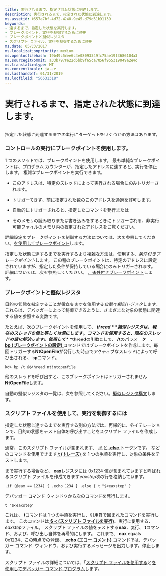 ```yaml
---
title: 実行されるまで、指定された状態に到達します。
description: 実行されるまで、指定された状態に到達します。
ms.assetid: 0657a7bf-4d72-4248-9e45-d79d51b91139
keywords:
- 達するまで、指定した状態を実行します。
- ブレークポイント、実行を制御するために使用
- ブレークポイントと擬似レジスタ
- スクリプト ファイル、実行を制御するために使用
ms.date: 05/23/2017
ms.localizationpriority: medium
ms.openlocfilehash: 19b49c5dee6c4e08093349fc75ae19f3686104a3
ms.sourcegitcommit: a33b7978e22d5bb9f65ca7056f955319049a2e4c
ms.translationtype: MT
ms.contentlocale: ja-JP
ms.lasthandoff: 01/31/2019
ms.locfileid: "56531318"
---
```

# <a name="executing-until-a-specified-state-is-reached"></a>実行されるまで、指定された状態に到達します。


## <span id="ddk_determining_the_acl_of_an_object_dbg"></span><span id="DDK_DETERMINING_THE_ACL_OF_AN_OBJECT_DBG"></span>


指定した状態に到達するまでの実行にターゲットをいくつかの方法はあります。

### <a name="span-idusingabreakpointtocontrolexecutionspanspan-idusingabreakpointtocontrolexecutionspanusing-a-breakpoint-to-control-execution"></a><span id="using_a_breakpoint_to_control_execution"></span><span id="USING_A_BREAKPOINT_TO_CONTROL_EXECUTION"></span>コントロールの実行にブレークポイントを使用します。

1 つのメソッドでは、ブレークポイントを使用します。 最も単純なブレークポイントは、プログラム カウンターが、指定したアドレスに達すると、実行を停止します。 複雑なブレークポイントを実行できます。

-   このアドレスは、特定のスレッドによって実行される場合にのみトリガーされます。

-   トリガーできず、前に指定された数のこのアドレスを通過を許可します。

-   自動的にトリガーされると、指定したコマンドを発行または

-   そのメモリの読み取りまたは書き込みをするときにトリガーされる、非実行可能ファイルのメモリ内の指定されたアドレスをご覧ください。

詳細設定をブレークポイントを制御する方法については、次を参照してください。[を使用してブレークポイント](using-breakpoints.md)します。

指定した状態に達するまでを実行するより複雑な方法は、使用する、*条件付きブレークポイント*します。 この種のブレークポイントは、特定のアドレスに設定されていますが、指定した条件が保持している場合にのみトリガーされます。 詳細については、次を参照してください。 [、条件付きブレークポイント](setting-a-conditional-breakpoint.md)します。

### <a name="span-idbreakpointsandpseudoregistersspanspan-idbreakpointsandpseudoregistersspanbreakpoints-and-pseudo-registers"></a><span id="breakpoints_and_pseudo_registers"></span><span id="BREAKPOINTS_AND_PSEUDO_REGISTERS"></span>ブレークポイントと擬似レジスタ

目的の状態を指定することが役立ちますを使用する*自動の擬似レジスタ*します。 これらは、デバッガーによって制御できるように、さまざまな対象の状態に関連する値を参照する変数です。

たとえば、次のブレークポイントを使用して、 **$thread**擬似レジスタは、現在のスレッドの値と等しくは常にします。 コマンドを使用すると、現在のスレッドの値に解決します。 使用して **$thread**の引数として、 **/t**のパラメーター、 [ **bp (ブレークポイントの設定)** ](bp--bu--bm--set-breakpoint-.md)コマンドではブレークポイントを作成します。毎回トリガーする**NtOpenFile**が発行した時点でアクティブなスレッドによって呼び出される、 **bp**コマンド。

```dbgcmd
kd> bp /t @$thread nt!ntopenfile
```

他のスレッドを呼び出すと、このブレークポイントはトリガーされません**NtOpenFile**します。

自動の擬似レジスタの一覧は、次を参照してください。[擬似レジスタ構文](pseudo-register-syntax.md)します。

### <a name="span-idusingascriptfiletocontrolexecutionspanspan-idusingascriptfiletocontrolexecutionspanusing-a-script-file-to-control-execution"></a><span id="using_a_script_file_to_control_execution"></span><span id="USING_A_SCRIPT_FILE_TO_CONTROL_EXECUTION"></span>スクリプト ファイルを使用して、実行を制御するには

指定した状態に達するまでを実行する別の方法では、再帰的に、各イテレーションで、目的の状態をテスト自体を呼び出すことをスクリプト ファイルを作成します。

通常、このスクリプト ファイルが含まれます、 [ **.if** ](-if.md)と[ **.else** ](-else.md)トークンです。 などのコマンドを使用できます[ **t (トレース)** ](t--trace-.md)を 1 つの手順を実行し、対象の条件をテストします。

まで実行する場合など、 **eax**レジスタには 0x1234 値が含まれていますと呼ばれるスクリプト ファイルを作成できます*eaxstep*次の行を格納しています。

```dbgcmd
.if (@eax == 1234) { .echo 1234 } .else { t "$<eaxstep" }
```

デバッガー コマンド ウィンドウから次のコマンドを発行します。

```dbgcmd
t "$<eaxstep"
```

これは、 **t**コマンドは 1 つの手順を実行し、引用符で囲まれたコマンドを実行します。 このコマンドは[  **$ &lt; (スクリプト ファイルを実行)**](-----------------------a---run-script-file-.md)、実行に使用する、 *eaxstep*ファイル。 スクリプト ファイルの値をテストする**eax**、実行、 **t**コマンド、および、呼び出し自体を再帰的にします。 これまで、 **eax** equals 0x1234、この時点での登録、 [ **.echo (エコー コメント)** ](-echo--echo-comment-.md)コマンドでは、デバッガー コマンド] ウィンドウ、および実行するメッセージを出力します。停止します。

スクリプト ファイルの詳細については、「[スクリプト ファイルを使用する](using-script-files.md)と[を使用してデバッガー コマンド プログラム](using-debugger-command-programs.md)します。

 

 





